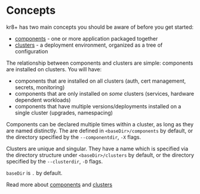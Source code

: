 # Concepts

kr8+ has two main concepts you should be aware of before you get started:

  - [components](components.md) - one or more application packaged together
  - [clusters](clusters.md) - a deployment environment, organized as a tree of configuration

The relationship between components and clusters are simple: components are installed on clusters.
You will have:

* components that are installed on all clusters (auth, cert management, secrets, monitoring)
* components that are only installed on _some_ clusters (services, hardware dependent workloads)
* components that have multiple versions/deployments installed on a single cluster (upgrades, namespacing)

Components can be declared multiple times within a cluster, as long as they are named distinctly.
The are defined in `<baseDir>/components` by default, or the directory specified by the `--componentdir`, `-X` flags.

Clusters are unique and singular.
They have a name which is specified via the directory structure under  `<baseDir>/clusters` by default, or the directory specified by the `--clusterdir`, `-D` flags.

`baseDir` is `.` by default.

Read more about [components](components.md) and [clusters](clusters.md)
